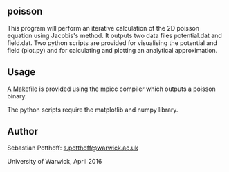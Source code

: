 ## poisson

This program will perform an iterative calculation of the 2D poisson equation using Jacobis's method. It outputs two data files potential.dat and field.dat.
Two python scripts are provided for visualising the potential and field (plot.py) and for calculating and plotting an analytical approximation.

Usage
------
A Makefile is provided using the mpicc compiler which outputs a poisson binary.

The python scripts require the matplotlib and numpy library.

Author
------
Sebastian Potthoff: <s.potthoff@warwick.ac.uk>

University of Warwick, April 2016

